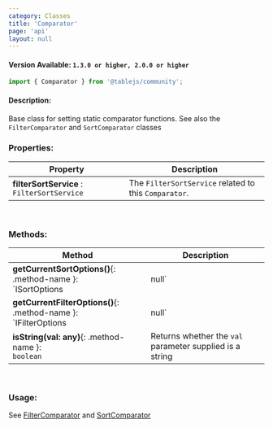 ```yaml
---
category: Classes
title: 'Comparator'
page: 'api'
layout: null
---
```


#### Version Available: `1.3.0 or higher, 2.0.0 or higher`

```typescript
import { Comparator } from '@tablejs/community';
```

#### Description:

Base class for setting static comparator functions. See also the `FilterComparator` and `SortComparator` classes

### Properties:

| Property      | Description   |
| ------------- | ------------- |
| **filterSortService** : `FilterSortService` | The `FilterSortService` related to this `Comparator`. |

<br/>

### Methods:

| Method          | Description   |
| ------------- | ------------- |
| **getCurrentSortOptions()**{: .method-name }: <br/>`ISortOptions | null` | For use inside a comparator function.  Retrieves the current `ISortOptions` being used during item sort |
| **getCurrentFilterOptions()**{: .method-name }: <br/>`IFilterOptions | null` | For use inside a comparator function.  Retrieves the current `IFilterOptions` being used during item filtration |
| **isString(val: any)**{: .method-name }: <br/>`boolean` | Returns whether the `val` parameter supplied is a string |

<br/>

### Usage:

See [FilterComparator](./#/filter-comparator) and [SortComparator](./#/sort-comparator)
